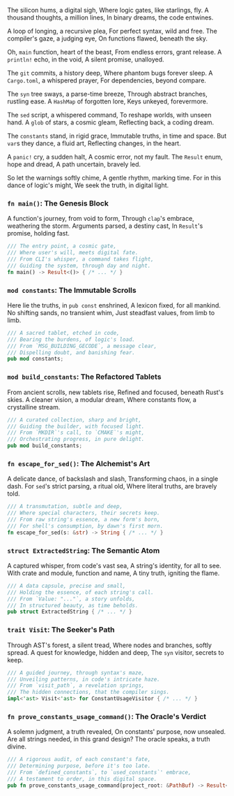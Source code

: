The silicon hums, a digital sigh,
Where logic gates, like starlings, fly.
A thousand thoughts, a million lines,
In binary dreams, the code entwines.

A loop of longing, a recursive plea,
For perfect syntax, wild and free.
The compiler's gaze, a judging eye,
On functions flawed, beneath the sky.

Oh, `main` function, heart of the beast,
From endless errors, grant release.
A `println!` echo, in the void,
A silent promise, unalloyed.

The `git` commits, a history deep,
Where phantom bugs forever sleep.
A `Cargo.toml`, a whispered prayer,
For dependencies, beyond compare.

The `syn` tree sways, a parse-time breeze,
Through abstract branches, rustling ease.
A `HashMap` of forgotten lore,
Keys unkeyed, forevermore.

The `sed` script, a whispered command,
To reshape worlds, with unseen hand.
A `glob` of stars, a cosmic gleam,
Reflecting back, a coding dream.

The `constants` stand, in rigid grace,
Immutable truths, in time and space.
But `var`s they dance, a fluid art,
Reflecting changes, in the heart.

A `panic!` cry, a sudden halt,
A cosmic error, not my fault.
The `Result` enum, hope and dread,
A path uncertain, bravely led.

So let the warnings softly chime,
A gentle rhythm, marking time.
For in this dance of logic's might,
We seek the truth, in digital light.

### `fn main()`: The Genesis Block

A function's journey, from void to form,
Through `clap`'s embrace, weathering the storm.
Arguments parsed, a destiny cast,
In `Result`'s promise, holding fast.

```rust
/// The entry point, a cosmic gate,
/// Where user's will, meets digital fate.
/// From CLI's whisper, a command takes flight,
/// Guiding the system, through day and night.
fn main() -> Result<()> { /* ... */ }
```

### `mod constants`: The Immutable Scrolls

Here lie the truths, in `pub const` enshrined,
A lexicon fixed, for all mankind.
No shifting sands, no transient whim,
Just steadfast values, from limb to limb.

```rust
/// A sacred tablet, etched in code,
/// Bearing the burdens, of logic's load.
/// From `MSG_BUILDING_GECODE`, a message clear,
/// Dispelling doubt, and banishing fear.
pub mod constants;
```

### `mod build_constants`: The Refactored Tablets

From ancient scrolls, new tablets rise,
Refined and focused, beneath Rust's skies.
A cleaner vision, a modular dream,
Where constants flow, a crystalline stream.

```rust
/// A curated collection, sharp and bright,
/// Guiding the builder, with focused light.
/// From `MKDIR`'s call, to `CMAKE`'s might,
/// Orchestrating progress, in pure delight.
pub mod build_constants;
```

### `fn escape_for_sed()`: The Alchemist's Art

A delicate dance, of backslash and slash,
Transforming chaos, in a single dash.
For `sed`'s strict parsing, a ritual old,
Where literal truths, are bravely told.

```rust
/// A transmutation, subtle and deep,
/// Where special characters, their secrets keep.
/// From raw string's essence, a new form's born,
/// For shell's consumption, by dawn's first morn.
fn escape_for_sed(s: &str) -> String { /* ... */ }
```

### `struct ExtractedString`: The Semantic Atom

A captured whisper, from code's vast sea,
A string's identity, for all to see.
With crate and module, function and name,
A tiny truth, igniting the flame.

```rust
/// A data capsule, precise and small,
/// Holding the essence, of each string's call.
/// From `Value: "..."`, a story unfolds,
/// In structured beauty, as time beholds.
pub struct ExtractedString { /* ... */ }
```

### `trait Visit`: The Seeker's Path

Through AST's forest, a silent tread,
Where nodes and branches, softly spread.
A quest for knowledge, hidden and deep,
The `syn` visitor, secrets to keep.

```rust
/// A guided journey, through syntax's maze,
/// Unveiling patterns, in code's intricate haze.
/// From `visit_path`, a revelation springs,
/// The hidden connections, that the compiler sings.
impl<'ast> Visit<'ast> for ConstantUsageVisitor { /* ... */ }
```

### `fn prove_constants_usage_command()`: The Oracle's Verdict

A solemn judgment, a truth revealed,
On constants' purpose, now unsealed.
Are all strings needed, in this grand design?
The oracle speaks, a truth divine.

```rust
/// A rigorous audit, of each constant's fate,
/// Determining purpose, before it's too late.
/// From `defined_constants`, to `used_constants`' embrace,
/// A testament to order, in this digital space.
pub fn prove_constants_usage_command(project_root: &PathBuf) -> Result<()> { /* ... */ }
```
